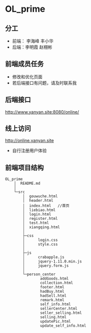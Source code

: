 # OL_prime

## 分工
- 前端： 李海峰 丰小华
- 后端：李明霞 赵栩彬


## 前端成员任务
- 修改和优化页面
- 若后端接口有问题，请及时联系我

## 后端接口
http://www.yanyan.site:8080/online/

## 线上访问
http://online.yanyan.site
- 自行注册用户体验


## 前端项目结构
```
OL_prime
    │  README.md
    │
    └─src
        │  gouwuche.html
        │  header.html
        │  index.html   //首页
        │  liebiao.html
        │  login.html
        │  register.html
        │  test.html
        │  xiangqing.html
        │
        ├─css
        │      login.css
        │      style.css
        │
        ├─js
        │      crabapple.js
        │      jquery-1.11.0.min.js
        │      jquery.form.js
        │
        └─person_center
                addGoods.html
                collection.html
                footer.html
                hadBuy.html
                hadSell.html
                remark.html
                self_info.html
                sellerCenter.html
                seller_selling.html
                selling.html
                updatePic.html
                update_self_info.html
```

